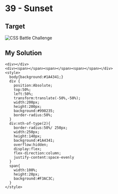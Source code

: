 # 39 - Sunset

## Target

![CSS Battle Challenge](https://cssbattle.dev/targets/39.png)

## My Solution

```
<div></div>
<div><span></span><span></span><span></span></div>
<style>
  body{background:#1A4341;}
  div {
    position:Absolute;
    top:50%;
    left:50%;
    transform:translate(-50%,-50%);
    width:200px;
    height:200px;
    background:#998235;
    border-radius:50%;
  }
  div:nth-of-type(2){
    border-radius:50%/ 250px;
    width:250px;
    height:140px;
    background:#1A4341;
    overflow:hidden;
    display:flex;
    flex-direction:column;
    justify-content:space-evenly
  }
  span{
    width:100%;
    height:20px;
    background:#F3AC3C;
  }
</style>
```
